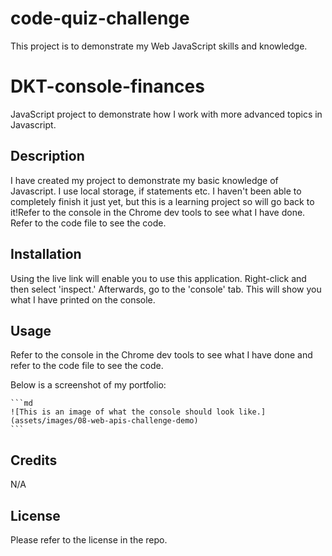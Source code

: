 # code-quiz-challenge

This project is to demonstrate my Web JavaScript skills and knowledge.

# DKT-console-finances

JavaScript project to demonstrate how I work with more advanced topics in Javascript.

## Description

I have created my project to demonstrate my basic knowledge of Javascript. I use local storage, if statements etc. I haven't been able to completely finish it just yet, but this is a learning project so will go back to it!Refer to the console in the Chrome dev tools to see what I have done. Refer to the code file to see the code.

## Installation

Using the live link will enable you to use this application. Right-click and then select 'inspect.' Afterwards, go to the 'console' tab. This will show you what I have printed on the console.

## Usage

Refer to the console in the Chrome dev tools to see what I have done and refer to the code file to see the code.

Below is a screenshot of my portfolio:

    ```md
    ![This is an image of what the console should look like.](assets/images/08-web-apis-challenge-demo)
    ```

## Credits

N/A

## License

Please refer to the license in the repo.
